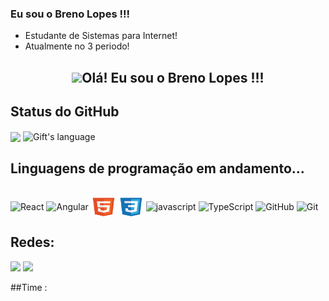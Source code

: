 ### Eu sou o Breno Lopes !!!

-  Estudante de Sistemas para Internet!
-  Atualmente no 3 periodo!
<!-- Head -->
<h2 align="center"><img src = "https://raw.githubusercontent.com/MartinHeinz/MartinHeinz/master/wave.gif" width = 30px>Olá! Eu sou o Breno Lopes !!!</h2>

 <!-- GitHub section -->

 ##  Status do GitHub 
 
 <div>
   <img align="center" src="https://github-readme-stats.vercel.app/api?username=ltbreno&show_icons=true&theme=cobalt)" />
  <img align="center" src="https://github-readme-stats.vercel.app/api/top-langs/?username=ltbreno&layout=compact&langs_count=7&theme=cobalt" alt="Gift's language" height="187px"  width="350px"/>
</div>

<!-- GitHub section: END -->


 ##  Linguagens de programação em andamento...
<div style="display: inline_block"><br>
  
  <img align="center" alt="React" height="30" width="40" src="https://cdn.jsdelivr.net/gh/devicons/devicon@latest/icons/react/react-original-wordmark.svg">
  <img align="center" alt="Angular" height="30" width="40" src="https://cdn.jsdelivr.net/gh/devicons/devicon@latest/icons/angularjs/angularjs-original.svg">
  <img align="center" alt="HTML" height="30" width="40" src="https://raw.githubusercontent.com/devicons/devicon/master/icons/html5/html5-original.svg">
  <img align="center" alt="CSS" height="30" width="40" src="https://raw.githubusercontent.com/devicons/devicon/master/icons/css3/css3-original.svg">
  <img align="center" alt="javascript" height="30" width="40" src="https://raw.githubusercontent.com/jmnote/z-icons/master/svg/javascript.svg">
  <img align="center" alt="TypeScript" height="30" width="40" src="https://cdn.jsdelivr.net/gh/devicons/devicon@latest/icons/typescript/typescript-original.svg">
  <img align="center" alt="GitHub" height="30" width="40" src="https://cdn.jsdelivr.net/gh/devicons/devicon@latest/icons/github/github-original.svg">
  <img align="center" alt="Git" height="30" width="40" src="https://cdn.jsdelivr.net/gh/devicons/devicon@latest/icons/git/git-original.svg">
  
  
  ##  Redes:
<div>  
  <a href = "mailto:brenosas2003@gmail.com"><img src="https://img.shields.io/badge/-Gmail-%23333?style=for-the-badge&logo=gmail&logoColor=white" target="_blank"></a>
  <a href="https://www.linkedin.com/in/breno-lopes-14b7b8202/" target="_blank"><img src="https://img.shields.io/badge/-LinkedIn-%230077B5?style=for-the-badge&logo=linkedin&logoColor=white" target="_blank"></a> 
  
</div>

##Time :
<div>
 
</div>
